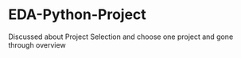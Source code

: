 # EDA-Python-Project
Discussed about Project Selection and choose one project and gone through overview
